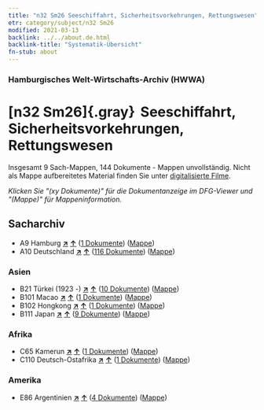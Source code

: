 ```yaml
---
title: "n32 Sm26 Seeschiffahrt, Sicherheitsvorkehrungen, Rettungswesen"
etr: category/subject/n32 Sm26
modified: 2021-03-13
backlink: ../../about.de.html
backlink-title: "Systematik-Übersicht"
fn-stub: about
---
```


### Hamburgisches Welt-Wirtschafts-Archiv (HWWA)
# [n32 Sm26]{.gray}&#8201; Seeschiffahrt, Sicherheitsvorkehrungen, Rettungswesen&#160; 




Insgesamt 9 Sach-Mappen, 144 Dokumente - Mappen unvollständig.
Nicht als Mappe aufbereitetes Material finden Sie unter [digitalisierte Filme](/film/h1_sh).

_Klicken Sie "(xy Dokumente)" für die Dokumentanzeige im DFG-Viewer und "(Mappe)" für Mappeninformation._

## Sacharchiv



- A9 Hamburg [**&nearr;**](../../../geo/i/140905/about.de.html "Hamburg (alle Mappen)") [**&uarr;**](../../../geo/about.de.html#A9 "Ländersystematik") (<a href="https://pm20.zbw.eu/dfgview/sh/140905,145599" title="über: Hamburg : Seeschiffahrt, Sicherheitsvorkehrungen, Rettungswesen" target="_blank">1 Dokumente</a>) ([Mappe](../../../../folder/sh/1409xx/140905/1455xx/145599/about.de.html))
- A10 Deutschland [**&nearr;**](../../../geo/i/126128/about.de.html "Deutschland (alle Mappen)") [**&uarr;**](../../../geo/about.de.html#A10 "Ländersystematik") (<a href="https://pm20.zbw.eu/dfgview/sh/126128,145599" title="über: Deutschland : Seeschiffahrt, Sicherheitsvorkehrungen, Rettungswesen" target="_blank">116 Dokumente</a>) ([Mappe](../../../../folder/sh/1261xx/126128/1455xx/145599/about.de.html))

### Asien

- B21 Türkei (1923 -) [**&nearr;**](../../../geo/i/141111/about.de.html "Türkei (1923 -) (alle Mappen)") [**&uarr;**](../../../geo/about.de.html#B21 "Ländersystematik") (<a href="https://pm20.zbw.eu/dfgview/sh/141111,145599" title="über: Türkei (1923 -) : Seeschiffahrt, Sicherheitsvorkehrungen, Rettungswesen" target="_blank">10 Dokumente</a>) ([Mappe](../../../../folder/sh/1411xx/141111/1455xx/145599/about.de.html))
- B101 Macao [**&nearr;**](../../../geo/i/141267/about.de.html "Macao (alle Mappen)") [**&uarr;**](../../../geo/about.de.html#B101 "Ländersystematik") (<a href="https://pm20.zbw.eu/dfgview/sh/141267,145599" title="über: Macao : Seeschiffahrt, Sicherheitsvorkehrungen, Rettungswesen" target="_blank">1 Dokumente</a>) ([Mappe](../../../../folder/sh/1412xx/141267/1455xx/145599/about.de.html))
- B102 Hongkong [**&nearr;**](../../../geo/i/141268/about.de.html "Hongkong (alle Mappen)") [**&uarr;**](../../../geo/about.de.html#B102 "Ländersystematik") (<a href="https://pm20.zbw.eu/dfgview/sh/141268,145599" title="über: Hongkong : Seeschiffahrt, Sicherheitsvorkehrungen, Rettungswesen" target="_blank">1 Dokumente</a>) ([Mappe](../../../../folder/sh/1412xx/141268/1455xx/145599/about.de.html))
- B111 Japan [**&nearr;**](../../../geo/i/141272/about.de.html "Japan (alle Mappen)") [**&uarr;**](../../../geo/about.de.html#B111 "Ländersystematik") (<a href="https://pm20.zbw.eu/dfgview/sh/141272,145599" title="über: Japan : Seeschiffahrt, Sicherheitsvorkehrungen, Rettungswesen" target="_blank">9 Dokumente</a>) ([Mappe](../../../../folder/sh/1412xx/141272/1455xx/145599/about.de.html))

### Afrika

- C65 Kamerun [**&nearr;**](../../../geo/i/141410/about.de.html "Kamerun (alle Mappen)") [**&uarr;**](../../../geo/about.de.html#C65 "Ländersystematik") (<a href="https://pm20.zbw.eu/dfgview/sh/141410,145599" title="über: Kamerun : Seeschiffahrt, Sicherheitsvorkehrungen, Rettungswesen" target="_blank">1 Dokumente</a>) ([Mappe](../../../../folder/sh/1414xx/141410/1455xx/145599/about.de.html))
- C110 Deutsch-Ostafrika [**&nearr;**](../../../geo/i/141471/about.de.html "Deutsch-Ostafrika (alle Mappen)") [**&uarr;**](../../../geo/about.de.html#C110 "Ländersystematik") (<a href="https://pm20.zbw.eu/dfgview/sh/141471,145599" title="über: Deutsch-Ostafrika : Seeschiffahrt, Sicherheitsvorkehrungen, Rettungswesen" target="_blank">1 Dokumente</a>) ([Mappe](../../../../folder/sh/1414xx/141471/1455xx/145599/about.de.html))

### Amerika

- E86 Argentinien [**&nearr;**](../../../geo/i/141692/about.de.html "Argentinien (alle Mappen)") [**&uarr;**](../../../geo/about.de.html#E86 "Ländersystematik") (<a href="https://pm20.zbw.eu/dfgview/sh/141692,145599" title="über: Argentinien : Seeschiffahrt, Sicherheitsvorkehrungen, Rettungswesen" target="_blank">4 Dokumente</a>) ([Mappe](../../../../folder/sh/1416xx/141692/1455xx/145599/about.de.html))


